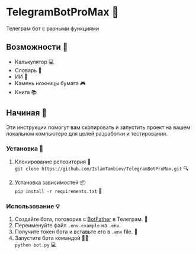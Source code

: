 # TelegramBotProMax 🤖


Телеграм бот с разными функциями

## Возможности 🎉
- Калькулятор 💻
- Словарь 📜
- ИИ 🎨
- Камень ножницы бумага 🎮
- Книга 📚

## Начиная 🚀
Эти инструкции помогут вам скопировать и запустить проект на вашем локальном компьютере для целей разработки и тестирования.

### Установка 🔧
1. Клонирование репозитория 💾  
```git clone https://github.com/IslamTambiev/TelegramBotProMax.git``` 🔍

2. Установка зависимостей 📦  
```pip install -r requirements.txt``` 🐍

### Использование 💡
1. Создайте бота, поговорив с [BotFather](https://telegram.me/BotFather) в Телеграм. 💬
2. Переименуйте файл `.env.example` на `.env`.
3. Получите токен бота и вставьте его в `.env` file. 🔑
4. Запустите бота командой 🏃‍♂️  
```python bot.py``` 💻
